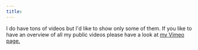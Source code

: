 ```yaml
---
title:
---
```

I do have tons of videos but I'd like to show only some of them. If you like to
have an overview of all my public videos please have a look at
 [my Vimeo page.](http://vimeo.com/fabriziotappero)
